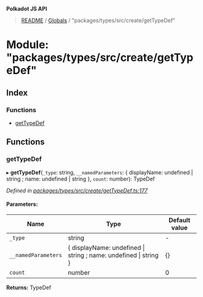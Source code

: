**Polkadot JS API**

> [README](../README.md) / [Globals](../globals.md) / "packages/types/src/create/getTypeDef"

# Module: "packages/types/src/create/getTypeDef"

## Index

### Functions

* [getTypeDef](_packages_types_src_create_gettypedef_.md#gettypedef)

## Functions

### getTypeDef

▸ **getTypeDef**(`_type`: string, `__namedParameters`: { displayName: undefined \| string ; name: undefined \| string  }, `count`: number): TypeDef

*Defined in [packages/types/src/create/getTypeDef.ts:177](https://github.com/polkadot-js/api/blob/ff59962c5/packages/types/src/create/getTypeDef.ts#L177)*

#### Parameters:

Name | Type | Default value |
------ | ------ | ------ |
`_type` | string | - |
`__namedParameters` | { displayName: undefined \| string ; name: undefined \| string  } | {} |
`count` | number | 0 |

**Returns:** TypeDef
